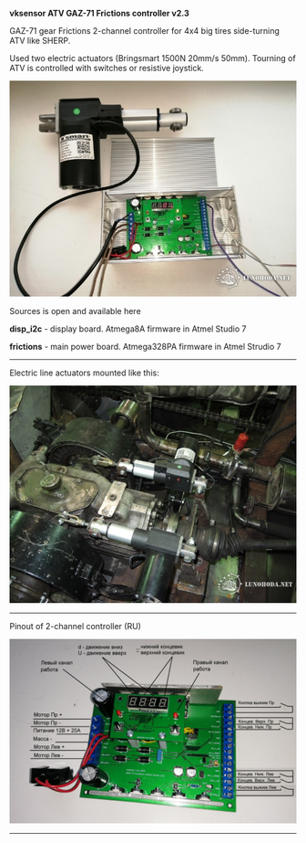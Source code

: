 **vksensor ATV GAZ-71 Frictions controller v2.3**

GAZ-71 gear Frictions 2-channel controller for 4x4 big tires side-turning ATV like SHERP.

Used two electric actuators (Bringsmart 1500N 20mm/s 50mm).  Tourning of ATV is controlled with switches or resistive joystick. 


![Image alt](https://github.com/vkshardware/frictions/blob/master/main_view.jpg)

Sources is open and available here


**disp_i2c** - display board. Atmega8A firmware in Atmel Studio 7

**frictions** - main power board. Atmega328PA firmware in Atmel Strudio 7


****

Electric line actuators mounted like this: 


![Image alt](https://github.com/vkshardware/frictions/blob/master/mount_actuators.jpg)


****

Pinout of 2-channel controller (RU)

![Image alt](https://github.com/vkshardware/frictions/blob/master/pinout.jpg)

****


